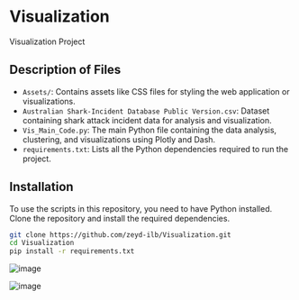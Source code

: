 # Visualization
Visualization Project 

## Description of Files
  - `Assets/`: Contains assets like CSS files for styling the web application or visualizations.
  - `Australian Shark-Incident Database Public Version.csv`: Dataset containing shark attack incident data for analysis and visualization.
  - `Vis_Main_Code.py`: The main Python file containing the data analysis, clustering, and visualizations using Plotly and Dash.
  - `requirements.txt`: Lists all the Python dependencies required to run the project.


## Installation

To use the scripts in this repository, you need to have Python installed. Clone the repository and install the required dependencies.

```sh
git clone https://github.com/zeyd-ilb/Visualization.git
cd Visualization
pip install -r requirements.txt
```

![image](https://github.com/user-attachments/assets/3d2e2d63-c140-4491-bbf4-22a4f7a6a808)

![image](https://github.com/user-attachments/assets/2a924c87-d02c-459b-9d33-333b66908889)

